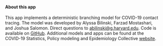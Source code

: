  
#### About this app

This app implements a deterministic branching model for COVID-19 contact tracing.  The model was developed by Alyssa Bilinski, Farzad Mostashari, and Joshua Salomon.  Direct questions to <abilinski@g.harvard.edu>.  Code is available on [GitHub](https://github.com/abilinski/spark_control).  Additional models and apps can be found at the COVID-19 Statistics, Policy modeling and Epidemiology Collective [website](https://covid-spec.org).



